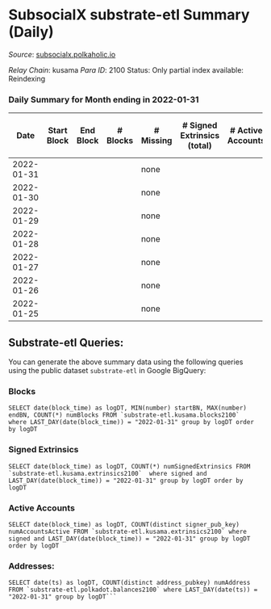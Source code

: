 # SubsocialX substrate-etl Summary (Daily)

_Source_: [subsocialx.polkaholic.io](https://subsocialx.polkaholic.io)

*Relay Chain*: kusama
*Para ID*: 2100
Status: Only partial index available: Reindexing


### Daily Summary for Month ending in 2022-01-31


| Date | Start Block | End Block | # Blocks | # Missing | # Signed Extrinsics (total) | # Active Accounts | # Addresses with Balances | # Events | # Transfers | # XCM Transfers In | # XCM Transfers Out |
| ---- | ----------- | --------- | -------- | --------- | --------------------------- | ----------------- | ------------------------- | -------- | ----------- | ------------------ | ------------------- |
| 2022-01-31 |  |  |  | none  |  |  | 3 |  |   |   |   |
| 2022-01-30 |  |  |  | none  |  |  |  |  |   |   |   |
| 2022-01-29 |  |  |  | none  |  |  |  |  |   |   |   |
| 2022-01-28 |  |  |  | none  |  |  |  |  |   |   |   |
| 2022-01-27 |  |  |  | none  |  |  |  |  |   |   |   |
| 2022-01-26 |  |  |  | none  |  |  |  |  |   |   |   |
| 2022-01-25 |  |  |  | none  |  |  |  |  |   |   |   |

## Substrate-etl Queries:
You can generate the above summary data using the following queries using the public dataset `substrate-etl` in Google BigQuery:


### Blocks
```
SELECT date(block_time) as logDT, MIN(number) startBN, MAX(number) endBN, COUNT(*) numBlocks FROM `substrate-etl.kusama.blocks2100`  where LAST_DAY(date(block_time)) = "2022-01-31" group by logDT order by logDT
```


### Signed Extrinsics
```
SELECT date(block_time) as logDT, COUNT(*) numSignedExtrinsics FROM `substrate-etl.kusama.extrinsics2100`  where signed and LAST_DAY(date(block_time)) = "2022-01-31" group by logDT order by logDT
```


### Active Accounts
```
SELECT date(block_time) as logDT, COUNT(distinct signer_pub_key) numAccountsActive FROM `substrate-etl.kusama.extrinsics2100` where signed and LAST_DAY(date(block_time)) = "2022-01-31" group by logDT order by logDT
```


### Addresses:
```
SELECT date(ts) as logDT, COUNT(distinct address_pubkey) numAddress FROM `substrate-etl.polkadot.balances2100` where LAST_DAY(date(ts)) = "2022-01-31" group by logDT```


